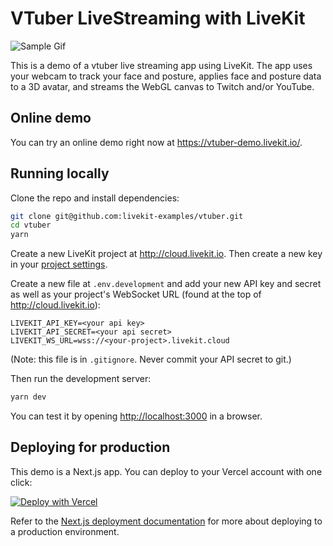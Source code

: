 # VTuber LiveStreaming with LiveKit

![Sample Gif](https://github.com/livekit-examples/vtuber/assets/8453967/0a38eb99-61bd-429e-924d-e6890485ba8f)

This is a demo of a vtuber live streaming app using LiveKit. The app uses your webcam to track your face and posture, applies face and posture data to a 3D avatar, and streams the WebGL canvas to Twitch and/or YouTube.

## Online demo

You can try an online demo right now at <https://vtuber-demo.livekit.io/>.

## Running locally

Clone the repo and install dependencies:

```bash
git clone git@github.com:livekit-examples/vtuber.git
cd vtuber
yarn
```

Create a new LiveKit project at <http://cloud.livekit.io>. Then create a new key in your [project settings](https://cloud.livekit.io/projects/p_/settings/keys).

Create a new file at `.env.development` and add your new API key and secret as well as your project's WebSocket URL (found at the top of <http://cloud.livekit.io>):

```
LIVEKIT_API_KEY=<your api key>
LIVEKIT_API_SECRET=<your api secret>
LIVEKIT_WS_URL=wss://<your-project>.livekit.cloud
```

(Note: this file is in `.gitignore`. Never commit your API secret to git.)

Then run the development server:

```bash
yarn dev
```

You can test it by opening <http://localhost:3000> in a browser.

## Deploying for production

This demo is a Next.js app. You can deploy to your Vercel account with one click:

[![Deploy with Vercel](https://vercel.com/button)](https://vercel.com/new/clone?repository-url=https%3A%2F%2Fgithub.com%2Flivekit-examples%2Fvtuber&env=LIVEKIT_API_KEY,LIVEKIT_API_SECRET,LIVEKIT_WS_URL&envDescription=Get%20these%20from%20your%20cloud%20livekit%20project.&envLink=https%3A%2F%2Fcloud.livekit.io&project-name=my-vtuber-app)

Refer to the [Next.js deployment documentation](https://nextjs.org/docs/deployment) for more about deploying to a production environment.
